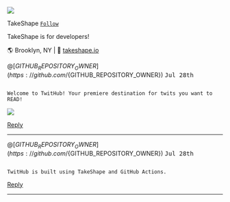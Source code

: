 ![](https://images.takeshape.io/5fa56f55-d64e-4e56-ae68-1daf93e7fdc3/dev/109353a0-b3e1-4d61-ad63-508eac27fbd3/yoel-peterson-1105776-unsplash.jpg?auto=compress%2Cformat&amp;h=134&amp;mask=ellipse&amp;q=100&amp;w=134)

TakeShape [`Follow`](https://github.com/${GITHUB_REPOSITORY_OWNER}?tab=followers)

TakeShape is for developers!

🌎 Brooklyn, NY | 📠 [takeshape.io](https://takeshape.io)



@[${GITHUB_REPOSITORY_OWNER}](https://github.com/${GITHUB_REPOSITORY_OWNER}) <kbd>Jul 28th</kbd>

<code>
Welcome to TwitHub! Your premiere destination for twits you want to READ!
</code>

![](https://images.takeshape.io/5fa56f55-d64e-4e56-ae68-1daf93e7fdc3/dev/d2e474db-0d78-4aeb-99d2-456fd793e334/tim-wright-455282-unsplash.jpg?auto=compress%2Cformat&amp;fill=blur&amp;fit=fillmax&amp;q=100&amp;w=510)

[Reply](https://github.com/${GITHUB_REPOSITORY}/issues/new?body=Welcome%20to%20TwitHub!%20Your%20premiere%20destination%20for%20twits%20you%20want%20to%20READ!%0A%0A---)

---



@[${GITHUB_REPOSITORY_OWNER}](https://github.com/${GITHUB_REPOSITORY_OWNER}) <kbd>Jul 28th</kbd>

<code>
TwitHub is built using TakeShape and GitHub Actions.
</code>



[Reply](https://github.com/${GITHUB_REPOSITORY}/issues/new?body=TwitHub%20is%20built%20using%20TakeShape%20and%20GitHub%20Actions.%0A%0A---)

---

